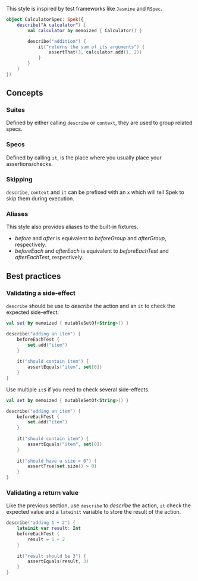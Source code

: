 This style is inspired by test frameworks like `Jasmine` and `RSpec`.

```kotlin
object CalculatorSpec: Spek({
    describe("A calculator") {
        val calculator by memoized { Calculator() }

        describe("addition") {
            it("returns the sum of its arguments") {
                assertThat(3, calculator.add(1, 2))
            }
        }
    }
})
```
## Concepts
### Suites
Defined by either calling `describe` or `context`, they are used to group related specs.

### Specs
Defined by calling `it`, is the place where you usually place your assertions/checks.

### Skipping
`describe`, `context` and `it` can be prefixed with an `x` which will tell Spek to skip them during execution.

### Aliases
This style also provides aliases to the built-in fixtures.

- *before* and *after* is equivalent to *beforeGroup* and *afterGroup*, respectively.
- *beforeEach* and *afterEach* is equivalent to *beforeEachTest* and *afterEachTest*, respectively.

## Best practices
### Validating a side-effect
`describe` should be use to _describe_ the action and an `it` to check the expected side-effect.
 
```kotlin
val set by memoized { mutableSetOf<String>() }

describe("adding an item") {
    beforeEachTest {
        set.add("item")
    }
    
    it("should contain item") {
        assertEquals("item", set[0])
    }
}
```

Use multiple `it`s if you need to check several side-effects.

```kotlin
val set by memoized { mutableSetOf<String>() }

describe("adding an item") {
    beforeEachTest {
        set.add("item")
    }
    
    it("should contain item") {
        assertEquals("item", set[0])
    }
    
    it("should have a size > 0") {
        assertTrue(set.size() > 0)
    }
}
```

### Validating a return value
Like the previous section, use `describe` to _describe_ the action, `it` check the expected value and a `lateinit` variable to store the
result of the action.

```kotlin
describe("adding 1 + 2") {
    lateinit var result: Int
    beforeEachTest {
        result = 1 + 2
    }
    
    it("result should be 3") {
        assertEquals(result, 3)
    }
}
```